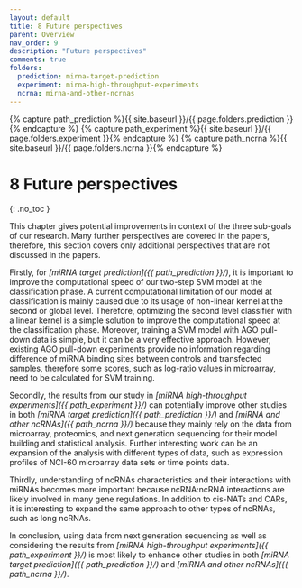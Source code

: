 ```yaml
---
layout: default
title: 8 Future perspectives
parent: Overview
nav_order: 9
description: "Future perspectives"
comments: true
folders:
  prediction: mirna-target-prediction
  experiment: mirna-high-throughput-experiments
  ncrna: mirna-and-other-ncrnas
---
```


{% capture path_prediction %}{{ site.baseurl }}/{{ page.folders.prediction }}{% endcapture %}
{% capture path_experiment %}{{ site.baseurl }}/{{ page.folders.experiment }}{% endcapture %}
{% capture path_ncrna %}{{ site.baseurl }}/{{ page.folders.ncrna }}{% endcapture %}

# 8 Future perspectives
{: .no_toc }

This chapter gives potential improvements in context of the three
sub-goals of our research. Many further perspectives are covered in the
papers, therefore, this section covers only additional perspectives that
are not discussed in the papers.

Firstly, for *[miRNA target prediction]({{ path_prediction }}/)*, it is important to improve the
computational speed of our two-step SVM model at the classification
phase. A current computational limitation of our model at classification
is mainly caused due to its usage of non-linear kernel at the second or
global level. Therefore, optimizing the second level classifier with a
linear kernel is a simple solution to improve the computational speed at
the classification phase. Moreover, training a SVM model with AGO
pull-down data is simple, but it can be a very effective approach.
However, existing AGO pull-down experiments provide no information
regarding difference of miRNA binding sites between controls and
transfected samples, therefore some scores, such as log-ratio values in
microarray, need to be calculated for SVM training.

Secondly, the results from our study in *[miRNA high-throughput experiments]({{ path_experiment }}/)*
can potentially improve other studies in both *[miRNA target prediction]({{ path_prediction }}/)*
and *[miRNA and other ncRNAs]({{ path_ncrna }}/)* because they mainly rely on the
data from microarray, proteomics, and next generation sequencing for
their model building and statistical analysis. Further interesting work
can be an expansion of the analysis with different types of data, such
as expression profiles of NCI-60 microarray data sets or time points
data.

Thirdly, understanding of ncRNAs characteristics and their interactions
with miRNAs becomes more important because ncRNA:ncRNA interactions are
likely involved in many gene regulations. In addition to cis-NATs and
CARs, it is interesting to expand the same approach to other types of
ncRNAs, such as long ncRNAs.

In conclusion, using data from next generation sequencing as well as
considering the results from *[miRNA high-throughput experiments]({{ path_experiment }}/)* is most
likely to enhance other studies in both *[miRNA target prediction]({{ path_prediction }}/)* and
*[miRNA and other ncRNAs]({{ path_ncrna }}/)*.
